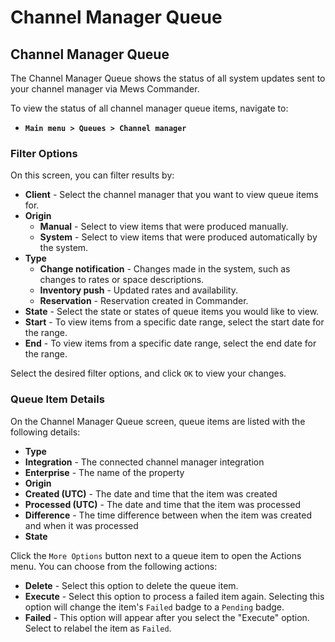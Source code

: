 # Channel Manager Queue

## Channel Manager Queue

The Channel Manager Queue shows the status of all system updates sent to your channel manager via Mews Commander.

To view the status of all channel manager queue items, navigate to:

* **`Main menu > Queues > Channel manager`**

### Filter Options

On this screen, you can filter results by:

* **Client** - Select the channel manager that you want to view queue items for.
* **Origin** 
  * **Manual** - Select to view items that were produced manually. 
  * **System** - Select to view items that were produced automatically by the system. 
* **Type** 
  * **Change notification** - Changes made in the system, such as changes to rates or space descriptions.
  * **Inventory push** - Updated rates and availability.
  * **Reservation** - Reservation created in Commander. 
* **State** - Select the state or states of queue items you would like to view.
* **Start** - To view items from a specific date range, select the start date for the range.
* **End** - To view items from a specific date range, select the end date for the range.

Select the desired filter options, and click `OK` to view your changes. 

### Queue Item Details

On the Channel Manager Queue screen, queue items are listed with the following details:

* **Type**  
* **Integration** - The connected channel manager integration
* **Enterprise** - The name of the property
* **Origin** 
* **Created \(UTC\)** - The date and time that the item was created
* **Processed \(UTC\)** - The date and time that the item was processed
* **Difference** - The time difference between when the item was created and when it was processed
* **State** 

Click the `More Options` button next to a queue item to open the Actions menu. You can choose from the following actions:

* **Delete** - Select this option to delete the queue item. 
* **Execute** - Select this option to process a failed item again. Selecting this option will change the item's `Failed` badge to a `Pending` badge. 
* **Failed** - This option will appear after you select the "Execute" option. Select to relabel the item as `Failed`.



#### 



